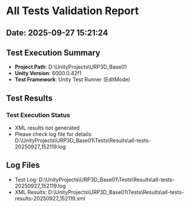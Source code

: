﻿# All Tests Validation Report

## Date: 2025-09-27 15:21:24

## Test Execution Summary

- **Project Path**: D:\UnityProjects\URP3D_Base01
- **Unity Version**: 6000.0.42f1
- **Test Framework**: Unity Test Runner (EditMode)

## Test Results

### Test Execution Status
- XML results not generated
- Please check log file for details: D:\UnityProjects\URP3D_Base01\Tests\Results\all-tests-20250927_152119.log

## Log Files
- Test Log: D:\UnityProjects\URP3D_Base01\Tests\Results\all-tests-20250927_152119.log
- XML Results: D:\UnityProjects\URP3D_Base01\Tests\Results\all-tests-results-20250927_152119.xml
